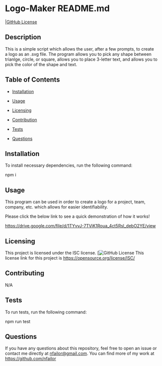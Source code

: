 # Logo-Maker README.md
  |[GitHub License](https://img.shield.io/badge/ISC=blue)

  ## Description

  This is a simple script which allows the user, after a few prompts, to create a logo as an .svg file. The program allows you to pick any shape between trianlge, circle, or square, allows you to place 3-letter text, and allows you to pick the color of the shape and text.

  ## Table of Contents

  - [Installation](#installation)

  - [Usage](#usage)

  - [Licensing](#license)

  - [Contribution](#contribution)

  - [Tests](#testing)

  - [Questions](#questions)

  ## Installation

  To install necessary dependencies, run the following command:

  npm i

  ## Usage

  This program can be used in order to create a logo for a project, team, company, etc. which allows for easier identifiability.

  Please click the below link to see a quick demonstration of how it works!

  https://drive.google.com/file/d/1TYvvJ-7TViK1Roua_4ct5Rsl_debO2YE/view

  ## Licensing

  This project is licensed under the ISC license. [![GitHub License](https://img.shields.io/badge/license-ISC-blue.svg)
  This license link for this project is https://opensource.org/license/ISC/

  ## Contributing

  N/A

  ## Tests

  To run tests, run the following command:

  npm run test

  ## Questions

  If you have any questions about this repository, feel free to open an issue or contact me directly at nfailor@gmail.com.
  You can find more of my work at https://github.com/nfailor

